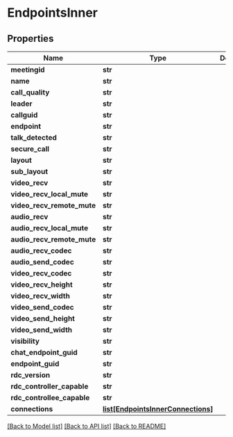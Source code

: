 # EndpointsInner

## Properties
Name | Type | Description | Notes
------------ | ------------- | ------------- | -------------
**meetingid** | **str** |  | [optional] 
**name** | **str** |  | [optional] 
**call_quality** | **str** |  | [optional] 
**leader** | **str** |  | [optional] 
**callguid** | **str** |  | [optional] 
**endpoint** | **str** |  | [optional] 
**talk_detected** | **str** |  | [optional] 
**secure_call** | **str** |  | [optional] 
**layout** | **str** |  | [optional] 
**sub_layout** | **str** |  | [optional] 
**video_recv** | **str** |  | [optional] 
**video_recv_local_mute** | **str** |  | [optional] 
**video_recv_remote_mute** | **str** |  | [optional] 
**audio_recv** | **str** |  | [optional] 
**audio_recv_local_mute** | **str** |  | [optional] 
**audio_recv_remote_mute** | **str** |  | [optional] 
**audio_recv_codec** | **str** |  | [optional] 
**audio_send_codec** | **str** |  | [optional] 
**video_recv_codec** | **str** |  | [optional] 
**video_recv_height** | **str** |  | [optional] 
**video_recv_width** | **str** |  | [optional] 
**video_send_codec** | **str** |  | [optional] 
**video_send_height** | **str** |  | [optional] 
**video_send_width** | **str** |  | [optional] 
**visibility** | **str** |  | [optional] 
**chat_endpoint_guid** | **str** |  | [optional] 
**endpoint_guid** | **str** |  | [optional] 
**rdc_version** | **str** |  | [optional] 
**rdc_controller_capable** | **str** |  | [optional] 
**rdc_controllee_capable** | **str** |  | [optional] 
**connections** | [**list[EndpointsInnerConnections]**](EndpointsInnerConnections.md) |  | [optional] 

[[Back to Model list]](../README.md#documentation-for-models) [[Back to API list]](../README.md#documentation-for-api-endpoints) [[Back to README]](../README.md)


